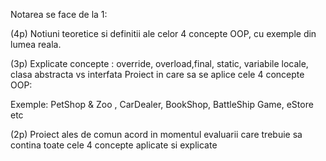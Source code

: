 Notarea se face de la 1:

(4p)
Notiuni teoretice si definitii ale celor 4 concepte OOP, cu exemple din lumea reala.


(3p)
Explicate concepte : override, overload,final, static, variabile locale, clasa abstracta vs interfata
Proiect in care sa se aplice cele 4 concepte OOP:

Exemple: PetShop & Zoo , CarDealer, BookShop, BattleShip Game, eStore etc


(2p)
Proiect ales de comun acord in momentul evaluarii care trebuie sa contina toate cele 4 concepte aplicate si explicate
